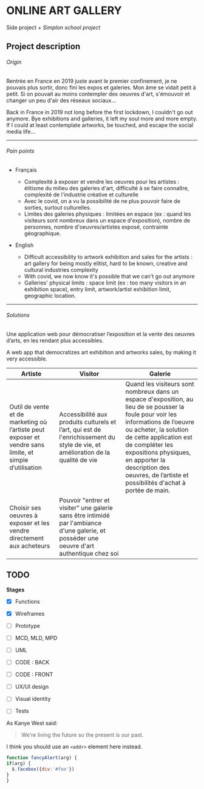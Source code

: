 # ONLINE ART GALLERY
Side project + _Simplon school project_



## Project description
###### Origin
Rentrée en France en 2019 juste avant le premier confinement, je ne pouvais plus sortir, donc fini les expos et galeries. Mon âme se vidait petit à petit. Si on pouvait au moins contempler des oeuvres d'art, s'émouvoir et changer un peu d'air des réseaux sociaux...

Back in France in 2019 not long before the first lockdown, I couldn't go out anymore. Bye exhibitions and galleries, it left my soul more and more empty. If I could at least contemplate artworks, be touched, and escape the social media life...

--- 

###### Pain points
* Français
  * Complexité à exposer et vendre les oeuvres pour les artistes : élitisme du milieu des galeries d'art, difficulté à se faire connaître, complexité de l'industrie créative et culturelle
  * Avec le covid, on a vu la possibilité de ne plus pouvoir faire de sorties, surtout culturelles. 
  * Limites des galeries physiques : limitées en espace (ex : quand les visiteurs sont nombreux dans un espace d'exposition), nombre de personnes, nombre d'oeuvres/artistes exposé, contrainte géographique.

* English
  * Difficult accessibility to artwork exhibition and sales for the artists : art gallery for being mostly elitist, hard to be known, creative and cultural industries complexity
  * With covid, we now know it's possible that we can't go out anymore 
  * Galleries' physical limits : space limit (ex : too many visitors in an exhibition space), entry limit, artwork/artist exhibition limit, geographic location.

---
###### Solutions
Une application web pour démocratiser l’exposition et la vente des oeuvres d’arts, en les rendant plus accessibles. 

A web app that democratizes art exhibition and artworks sales, by making it very accessible.

Artiste | Visitor | Galerie
------------ | ------------- | -------------
Outil de vente et de marketing où l’artiste peut exposer et vendre sans limite, et simple d’utilisation | Accessibilité aux produits culturels et l’art, qui est de l'enrichissement du style de vie, et amélioration de la qualité de vie | Quand les visiteurs sont nombreux dans un espace d'exposition, au lieu de se pousser la foule pour voir les informations de l’oeuvre ou acheter, la solution de cette application est de compléter les expositions physiques, en apporter la description des oeuvres, de l’artiste et possibilités d'achat à portée de main. 
Choisir ses oeuvres à exposer et les vendre directement aux acheteurs | Pouvoir "entrer et visiter” une galerie sans être intimidé par l'ambiance d'une galerie, et posséder une oeuvre d'art authentique chez soi | 

## TODO
__Stages__
- [x] Functions
- [x] Wireframes
- [ ] Prototype
- [ ] MCD, MLD, MPD
- [ ] UML
- [ ] CODE : BACK
- [ ] CODE : FRONT
- [ ] UX/UI design
- [ ] Visual identity
- [ ] Tests

  
As Kanye West said:
> We're living the future so the present is our past.
  
  I think you should use an
`<addr>` element here instead.
  
  ```javascript
function fancyAlert(arg) {
  if(arg) {
    $.facebox({div:'#foo'})
  }
}
```
  
